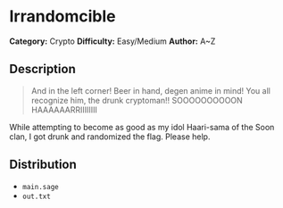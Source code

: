 # Irrandomcible
**Category:** Crypto
**Difficulty:** Easy/Medium
**Author:** A~Z

## Description

> And in the left corner! Beer in hand, degen anime in mind! You all recognize him, the drunk cryptoman!! SOOOOOOOOOON HAAAAAARRIIIIIIII

While attempting to become as good as my idol Haari-sama of the Soon clan, I got drunk and randomized the flag. Please help.

## Distribution
- `main.sage`
- `out.txt`